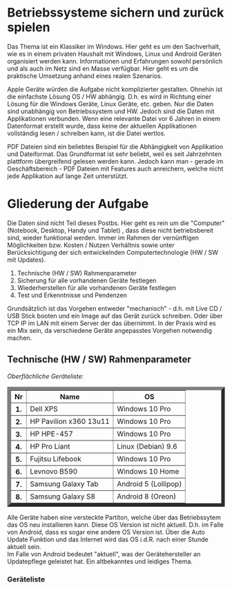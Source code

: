 # Betriebssysteme sichern und zurück spielen

Das Thema ist ein Klassiker im Windows. Hier geht es um den Sachverhalt, wie es in einem privaten Haushalt mit Windows, Linux und Android Geräten organisiert werden kann.  Informationen und Erfahrungen sowohl persönlich und als auch im Netz sind en Masse verfügbar. Hier geht es um die praktische Umsetzung anhand eines realen Szenarios.  

Apple Geräte würden die Aufgabe nicht komplizierter gestalten. Ohnehin ist die einfachste Lösung OS / HW abhängig. D.h. es wird in Richtung einer Lösung für die Windows Geräte, Linux Geräte, etc. geben. Nur die Daten sind unabhängig von Betriebssystem und HW. Jedoch sind die Daten mit Applikationen verbunden. Wenn eine relevante Datei vor 6 Jahren in einem Datenformat erstellt wurde, dass keine der aktuellen Applikationen vollständig lesen / schreiben kann, ist die Datei wertlos.  

PDF Dateien sind ein beliebtes Beispiel für die Abhängigkeit von Applikation und Dateiformat. Das Grundformat ist sehr beliebt, weil es seit Jahrzehnten plattform übergreifend gelesen werden kann. Jedoch kann man - gerade im Geschäftsbereich - PDF Dateien mit Features auch anreichern, welche nicht jede Applikation auf lange Zeit unterstützt.

# Gliederung der Aufgabe

Die Daten sind nicht Teil dieses Postbs. Hier geht es rein um die "Computer" (Notebook, Desktop, Handy und Tablet) , dass diese nicht betriebsbereit sind, wieder funktional werden. Immer im Rahmen der vernünftigen Möglichkeiten bzw. Kosten / Nutzen Verhältnis sowie unter Berücksichtigung der sich entwickelnden Computertechnologie (HW / SW mit Updates).  

1. Technische (HW / SW) Rahmenparameter
2. Sicherung für alle vorhandenen Geräte festlegen
3. Wiederherstellen für alle vorhandenen Geräte festlegen
4. Test und Erkenntnisse und Pendenzen  

Grundsätzlich ist das Vorgehen entweder "mechanisch" - d.h. mit Live CD / USB Stick booten und ein Image auf das Gerät zurück schreiben. Oder über TCP IP im LAN mit einem Server der das übernimmt. In der Praxis wird es ein Mix sein, da verschiedene Geräte angepasstes Vorgehen notwendig machen.

## Technische (HW / SW) Rahmenparameter

*Oberflächliche Geräteliste:*  
<table border="8" cellspacing="20" cellpadding="40">
  <thead>
    <tr>
      <th>Nr</th>
      <th>Name</th>
      <th>OS</th>
    </tr>
  </thead>
  <tbody>
    <tr>
      <th>1. </th>
      <td>Dell XPS</td>
      <td>Windows 10 Pro</td>
    </tr>
    <tr>
      <th>2. </th>
      <td>HP Pavilion x360 13u11</td>
      <td>Windows 10 Pro</td>
    </tr>
    <tr>
      <th>3. </th>
      <td>HP HPE-457</td>
      <td>Windows 10 Pro</td>
    </tr>
      <tr>
      <th>4. </th>
      <td>HP Pro Liant</td>
      <td>Linux (Debian) 9.6</td>
    </tr>
      <tr>
      <th>5. </th>
      <td>Fujitsu Lifebook</td>
      <td>Windows 10 Pro</td>
    </tr>
    <tr>
      <th>6. </th>
      <td>Levnovo B590</td>
      <td>Windows 10 Home</td>
    </tr>
    <tr>
      <th>7. </th>
      <td>Samsung Galaxy Tab</td>
      <td>Android 5 (Lollipop)</td>
    </tr>
    <tr>
      <th>8. </th>
      <td>Samsung Galaxy S8</td>
      <td>Android 8 (Oreon)</td>
    </tr>
  </tbody>
</table>  

Alle Geräte haben eine versteckte Partiton, welche über das Betriebssytem das OS neu installieren kann. Diese OS Version ist nicht aktuell. D.h. im Falle von Android, dass es sogar eine andere OS Version ist. Über die Auto Update Funktion und das Internet wird das OS i.d.R. nach einer Stunde aktuell sein.  
Im Falle von Android bedeutet "aktuell", was der Gerätehersteller an Updatepflege geleistet hat. Ein altbekanntes und leidiges Thema.

### Geräteliste
